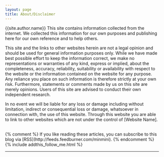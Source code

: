 ```yaml
---
layout: page
title: About/Disclaimer
---
```


{{site.author.name}} This site contains information collected from the internet.
We collected this information for our own purposes and publishing here for our own reference and to help others.

This site and the links to other websites herein are not a legal opinion and should be used for general information purposes only.
While we have made best possible effort to keep the information correct, we make no representations
or warranties of any kind, express or implied, about the completeness, accuracy, reliability, suitability or availability
with respect to the website or the information contained on the website for any purpose.
Any reliance you place on such information is therefore strictly at your own risk. Furthermore, statements
or comments made by us on this site are merely opinions. Users of this site are advised to conduct their own
independent research.

In no event we will be liable for any loss or damage including without limitation, indirect or consequential loss or
damage, whatsoever in connection with, the use of this website.
Through this website you are able to link to other websites which are not under the control of [Website Name].

</div>
<br/>
{% comment %}
If you like reading these articles, you can subscribe to this blog via [RSS](http://feeds.feedburner.com/minmini).
{% endcomment %}
{% include addthis_follow_me.html %}

<br/>
<div class="post-date" id="ga-pageviews"></div>

---
